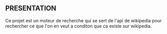 ## PRESENTATION

Ce projet est un moteur de recherche qui se sert de l'api de wikipedia pour rechercher ce que l'on en veut a conditon que ca existe sur wikipedia.
